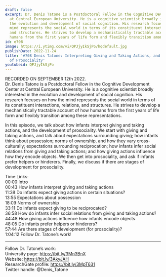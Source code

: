 ```yaml
---
draft: false
excerpt: Dr. Denis Tatone is a Postdoctoral Fellow in the Cognitive Development Center
  at Central European University. He is a cognitive scientist broadly interested in
  the evolution and development of social cognition. His research focuses on how the
  mind represents the social world in terms of its constituent interactions, relations,
  and structures. He strives to develop a mechanistically tractable account of how
  humans from the first years of life form and flexibly transition among these representations.
id: e708
image: https://i.ytimg.com/vi/QPJjyIkSjPo/hqdefault.jpg
publishDate: 2022-11-24
title: '#708 Denis Tatone: Interpreting Giving and Taking Actions, and the Development
  of Prosociality'
youtubeid: QPJjyIkSjPo
---
```

RECORDED ON SEPTEMBER 12th 2022.  
Dr. Denis Tatone is a Postdoctoral Fellow in the Cognitive Development Center at Central European University. He is a cognitive scientist broadly interested in the evolution and development of social cognition. His research focuses on how the mind represents the social world in terms of its constituent interactions, relations, and structures. He strives to develop a mechanistically tractable account of how humans from the first years of life form and flexibly transition among these representations.

In this episode, we talk about how infants interpret giving and taking actions, and the development of prosociality. We start with giving and taking actions, and talk about expectations surrounding giving; how infants think about possession; norms of ownership, and how they vary cross-culturally; expectations surrounding reciprocation; how infants infer social relations from giving and taking actions; and how giving actions influence how they encode objects. We then get into prosociality, and ask if infants prefer helpers or hinderers. Finally, we discuss if there are stages of development for prosociality.

Time Links:  
00:00 Intro  
00:43  How infants interpret giving and taking actions  
11:38  Do infants expect giving actions in certain situations?  
13:55  Expectations about possession  
18:09  Norms of ownership  
33:11  Do infants expect giving to be reciprocated?  
36:58  How do infants infer social relations from giving and taking actions?  
44:48  How giving actions influence how infants encode objects  
48:05  Do infants prefer helpers or hinderers?  
57:44  Are there stages of development (for prosociality)?  
1:04:12  Follow Dr. Tatone’s work!

---

Follow Dr. Tatone’s work:  
University page: https://bit.ly/3Mn3BnX  
Website: https://bit.ly/3AkyJAH  
ResearchGate profile: https://bit.ly/3MpT631  
Twitter handle: @Denis_Tatone
